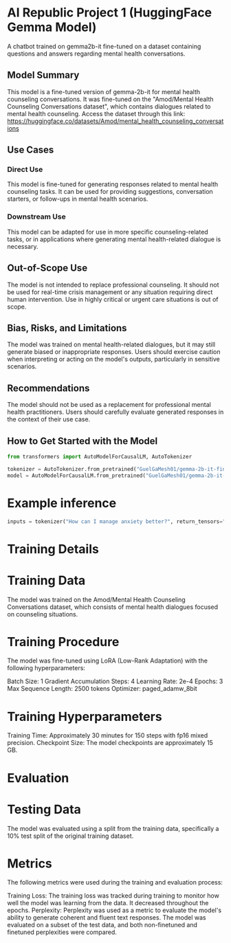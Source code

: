# AI Republic Project 1 (HuggingFace Gemma Model)

A chatbot trained on gemma2b-it fine-tuned on a dataset containing questions and answers regarding mental health conversations.

## Model Summary

This model is a fine-tuned version of gemma-2b-it for mental health counseling conversations. It was fine-tuned on the "Amod/Mental Health Counseling Conversations dataset", which contains dialogues related to mental health counseling. Access the dataset through this link: https://huggingface.co/datasets/Amod/mental_health_counseling_conversations


## Use Cases

### Direct Use
This model is fine-tuned for generating responses related to mental health counseling tasks. It can be used for providing suggestions, conversation starters, or follow-ups in mental health scenarios.

### Downstream Use 
This model can be adapted for use in more specific counseling-related tasks, or in applications where generating mental health-related dialogue is necessary.

## Out-of-Scope Use
The model is not intended to replace professional counseling. It should not be used for real-time crisis management or any situation requiring direct human intervention. Use in highly critical or urgent care situations is out of scope.

## Bias, Risks, and Limitations
The model was trained on mental health-related dialogues, but it may still generate biased or inappropriate responses. Users should exercise caution when interpreting or acting on the model's outputs, particularly in sensitive scenarios.

## Recommendations
The model should not be used as a replacement for professional mental health practitioners. Users should carefully evaluate generated responses in the context of their use case.

## How to Get Started with the Model

```python
from transformers import AutoModelForCausalLM, AutoTokenizer

tokenizer = AutoTokenizer.from_pretrained("GuelGaMesh01/gemma-2b-it-finetuned-mental-health-qa") 
model = AutoModelForCausalLM.from_pretrained("GuelGaMesh01/gemma-2b-it-finetuned-mental-health-qa")
```

# Example inference
```python
inputs = tokenizer("How can I manage anxiety better?", return_tensors="pt") outputs = model.generate(**inputs, max_length=200) response = tokenizer.decode(outputs[0], skip_special_tokens=True) print(response)
```

# Training Details
# Training Data
The model was trained on the Amod/Mental Health Counseling Conversations dataset, which consists of mental health dialogues focused on counseling situations.

# Training Procedure
The model was fine-tuned using LoRA (Low-Rank Adaptation) with the following hyperparameters:

Batch Size: 1 Gradient Accumulation Steps: 4 Learning Rate: 2e-4 Epochs: 3 Max Sequence Length: 2500 tokens Optimizer: paged_adamw_8bit

# Training Hyperparameters
Training Time: Approximately 30 minutes for 150 steps with fp16 mixed precision.
Checkpoint Size: The model checkpoints are approximately 15 GB.

# Evaluation
# Testing Data
The model was evaluated using a split from the training data, specifically a 10% test split of the original training dataset.

# Metrics
The following metrics were used during the training and evaluation process:

Training Loss: The training loss was tracked during training to monitor how well the model was learning from the data. It decreased throughout the epochs.
Perplexity: Perplexity was used as a metric to evaluate the model's ability to generate coherent and fluent text responses. The model was evaluated on a subset of the test data, and both non-finetuned and finetuned perplexities were compared.
